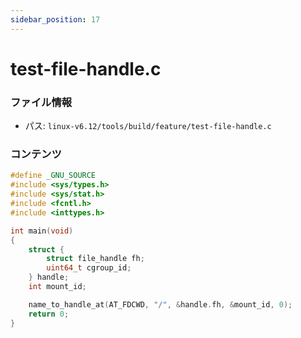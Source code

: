 ```yaml
---
sidebar_position: 17
---
```

# test-file-handle.c

### ファイル情報

- パス: `linux-v6.12/tools/build/feature/test-file-handle.c`

### コンテンツ

```c
#define _GNU_SOURCE
#include <sys/types.h>
#include <sys/stat.h>
#include <fcntl.h>
#include <inttypes.h>

int main(void)
{
	struct {
		struct file_handle fh;
		uint64_t cgroup_id;
	} handle;
	int mount_id;

	name_to_handle_at(AT_FDCWD, "/", &handle.fh, &mount_id, 0);
	return 0;
}

```
